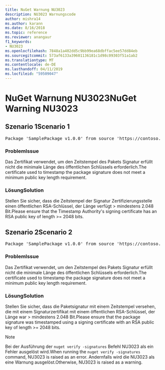 ```yaml
---
title: NuGet Warnung NU3023
description: NU3023 Warnungscode
author: mishra14
ms.author: karann
ms.date: 8/16/2018
ms.topic: reference
ms.reviewer: anangaur
f1_keywords:
- NU3023
ms.openlocfilehash: 7848a1a402dd5c9bb99ea68dbffac5ee57dd84eb
ms.sourcegitcommit: 573af6133a39601136181c1d98c09303f51a1ab2
ms.translationtype: MT
ms.contentlocale: de-DE
ms.lasthandoff: 04/11/2019
ms.locfileid: "59509047"
---
```

# <a name="nuget-warning-nu3023"></a><span data-ttu-id="28745-103">NuGet Warnung NU3023</span><span class="sxs-lookup"><span data-stu-id="28745-103">NuGet Warning NU3023</span></span>

## <a name="scenario-1"></a><span data-ttu-id="28745-104">Szenario 1</span><span class="sxs-lookup"><span data-stu-id="28745-104">Scenario 1</span></span>

<pre>Package 'SamplePackage v1.0.0' from source 'https://contoso.com/index.json': The timestamp certificate does not meet a minimum public key length requirement.</pre>

### <a name="issue"></a><span data-ttu-id="28745-105">Problem</span><span class="sxs-lookup"><span data-stu-id="28745-105">Issue</span></span>

<span data-ttu-id="28745-106">Das Zertifikat verwendet, um den Zeitstempel des Pakets Signatur erfüllt nicht die minimale Länge des öffentlichen Schlüssels erforderlich.</span><span class="sxs-lookup"><span data-stu-id="28745-106">The certificate used to timestamp the package signature does not meet a minimum public key length requirement.</span></span>


### <a name="solution"></a><span data-ttu-id="28745-107">Lösung</span><span class="sxs-lookup"><span data-stu-id="28745-107">Solution</span></span>

<span data-ttu-id="28745-108">Stellen Sie sicher, dass die Zeitstempel der Signatur Zertifizierungsstelle einen öffentlichen RSA-Schlüssel, der Länge verfügt > mindestens 2.048 Bit.</span><span class="sxs-lookup"><span data-stu-id="28745-108">Please ensure that the  Timestamp Authority's signing certificate has an RSA public key of length >= 2048 bits.</span></span>



## <a name="scenario-2"></a><span data-ttu-id="28745-109">Szenario 2</span><span class="sxs-lookup"><span data-stu-id="28745-109">Scenario 2</span></span>

<pre>Package 'SamplePackage v1.0.0' from source 'https://contoso.com/index.json': The primary signature's timestamp certificate does not meet a minimum public key length requirement.</pre>

### <a name="issue"></a><span data-ttu-id="28745-110">Problem</span><span class="sxs-lookup"><span data-stu-id="28745-110">Issue</span></span>

<span data-ttu-id="28745-111">Das Zertifikat verwendet, um den Zeitstempel des Pakets Signatur erfüllt nicht die minimale Länge des öffentlichen Schlüssels erforderlich.</span><span class="sxs-lookup"><span data-stu-id="28745-111">The certificate used to timestamp the package signature does not meet a minimum public key length requirement.</span></span>


### <a name="solution"></a><span data-ttu-id="28745-112">Lösung</span><span class="sxs-lookup"><span data-stu-id="28745-112">Solution</span></span>

<span data-ttu-id="28745-113">Stellen Sie sicher, dass die Paketsignatur mit einem Zeitstempel versehen, die mit einem Signaturzertifikat mit einem öffentlichen RSA-Schlüssel, der Länge war > mindestens 2.048 Bit.</span><span class="sxs-lookup"><span data-stu-id="28745-113">Please ensure that the package signature was timestamped using a signing certificate with an RSA public key of length >= 2048 bits.</span></span>


> [!Note]
> <span data-ttu-id="28745-114">Bei der Ausführung der `nuget verify -signatures` Befehl NU3023 als ein Fehler ausgelöst wird.</span><span class="sxs-lookup"><span data-stu-id="28745-114">When running the `nuget verify -signatures` command, NU3023 is raised as an error.</span></span> <span data-ttu-id="28745-115">Andernfalls wird die NU3023 als eine Warnung ausgelöst.</span><span class="sxs-lookup"><span data-stu-id="28745-115">Otherwise, NU3023 is raised as a warning.</span></span>